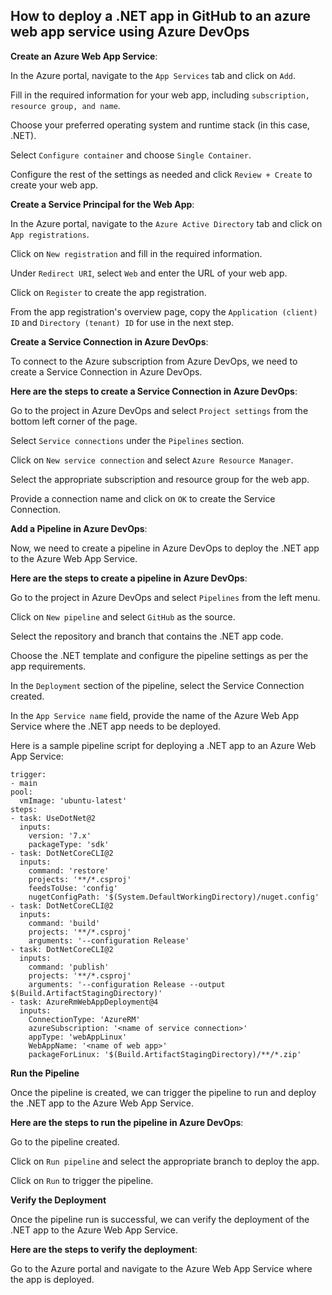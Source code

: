 ## How to deploy a .NET app in GitHub to an azure web app service using Azure DevOps

**Create an Azure Web App Service**:

In the Azure portal, navigate to the `App Services` tab and click on `Add`.

Fill in the required information for your web app, including `subscription, resource group, and name`.

Choose your preferred operating system and runtime stack (in this case, .NET).

Select `Configure container` and choose `Single Container`.

Configure the rest of the settings as needed and click `Review + Create` to create your web app.

**Create a Service Principal for the Web App**:

In the Azure portal, navigate to the `Azure Active Directory` tab and click on `App registrations`.

Click on `New registration` and fill in the required information.

Under `Redirect URI`, select `Web` and enter the URL of your web app.

Click on `Register` to create the app registration.

From the app registration's overview page, copy the `Application (client) ID` and `Directory (tenant) ID` for use in the next step.

**Create a Service Connection in Azure DevOps**:

To connect to the Azure subscription from Azure DevOps, we need to create a Service Connection in Azure DevOps.

**Here are the steps to create a Service Connection in Azure DevOps**:

Go to the project in Azure DevOps and select `Project settings` from the bottom left corner of the page.

Select `Service connections` under the `Pipelines` section.

Click on `New service connection` and select `Azure Resource Manager`.

Select the appropriate subscription and resource group for the web app.

Provide a connection name and click on `OK` to create the Service Connection.

**Add a Pipeline in Azure DevOps**:

Now, we need to create a pipeline in Azure DevOps to deploy the .NET app to the Azure Web App Service.

**Here are the steps to create a pipeline in Azure DevOps**:

Go to the project in Azure DevOps and select `Pipelines` from the left menu.

Click on `New pipeline` and select `GitHub` as the source.

Select the repository and branch that contains the .NET app code.

Choose the .NET template and configure the pipeline settings as per the app requirements.

In the `Deployment` section of the pipeline, select the Service Connection created.

In the `App Service name` field, provide the name of the Azure Web App Service where the .NET app needs to be deployed.

Here is a sample pipeline script for deploying a .NET app to an Azure Web App Service:

    trigger:
    - main
    pool:
      vmImage: 'ubuntu-latest'
    steps:
    - task: UseDotNet@2
      inputs:
        version: '7.x'
        packageType: 'sdk'
    - task: DotNetCoreCLI@2
      inputs:
        command: 'restore'
        projects: '**/*.csproj'
        feedsToUse: 'config'
        nugetConfigPath: '$(System.DefaultWorkingDirectory)/nuget.config'
    - task: DotNetCoreCLI@2
      inputs:
        command: 'build'
        projects: '**/*.csproj'
        arguments: '--configuration Release'
    - task: DotNetCoreCLI@2
      inputs:
        command: 'publish'
        projects: '**/*.csproj'
        arguments: '--configuration Release --output $(Build.ArtifactStagingDirectory)'
    - task: AzureRmWebAppDeployment@4
      inputs:
        ConnectionType: 'AzureRM'
        azureSubscription: '<name of service connection>'
        appType: 'webAppLinux'
        WebAppName: '<name of web app>'
        packageForLinux: '$(Build.ArtifactStagingDirectory)/**/*.zip'

**Run the Pipeline**

Once the pipeline is created, we can trigger the pipeline to run and deploy the .NET app to the Azure Web App Service.

**Here are the steps to run the pipeline in Azure DevOps**:

Go to the pipeline created.

Click on `Run pipeline` and select the appropriate branch to deploy the app.

Click on `Run` to trigger the pipeline.

**Verify the Deployment**

Once the pipeline run is successful, we can verify the deployment of the .NET app to the Azure Web App Service.

**Here are the steps to verify the deployment**:

Go to the Azure portal and navigate to the Azure Web App Service where the app is deployed.